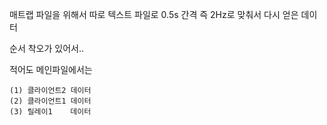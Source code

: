 
매트랩 파일을 위해서 따로 텍스트 파일로 0.5s 간격 즉 2Hz로 맞춰서 다시 얻은 데이터

순서 착오가 있어서.. 

적어도 메인파일에서는 

    (1) 클라이언트2 데이터
    (2) 클라이언트1 데이터
    (3) 릴레이1    데이터
    
